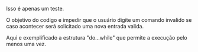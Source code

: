 Isso é apenas um teste.

O objetivo do codigo e impedir que o usuário digite um comando invalido se caso acontecer será solicitado uma nova entrada valida.

Aqui e exemplificado a estrutura "do...while" que permite a execução pelo menos uma vez.